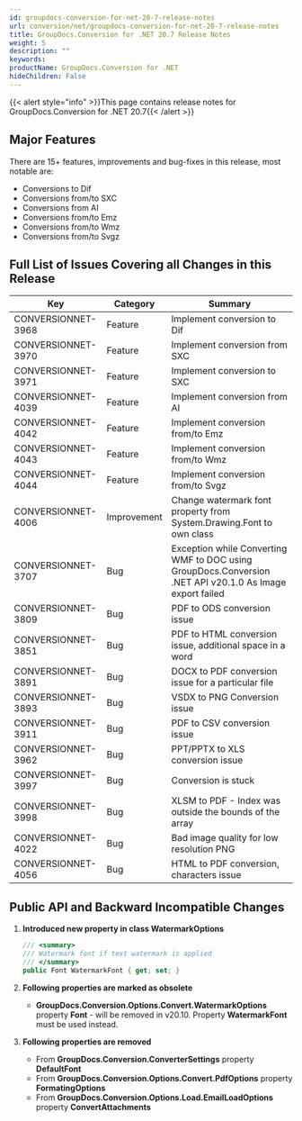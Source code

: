 ```yaml
---
id: groupdocs-conversion-for-net-20-7-release-notes
url: conversion/net/groupdocs-conversion-for-net-20-7-release-notes
title: GroupDocs.Conversion for .NET 20.7 Release Notes
weight: 5
description: ""
keywords: 
productName: GroupDocs.Conversion for .NET
hideChildren: False
---
```

{{< alert style="info" >}}This page contains release notes for GroupDocs.Conversion for .NET 20.7{{< /alert >}}

## Major Features

There are 15+ features, improvements and bug-fixes in this release, most notable are:

*   Conversions to Dif
*   Conversions from/to SXC
*   Conversions from AI
*   Conversions from/to Emz
*   Conversions from/to Wmz
*   Conversions from/to Svgz

## Full List of Issues Covering all Changes in this Release


| Key | Category | Summary |
| --- | --- | --- |
| CONVERSIONNET-3968    |	Feature |	Implement conversion to Dif |
| CONVERSIONNET-3970    |	Feature |	Implement conversion from SXC |
| CONVERSIONNET-3971    |	Feature |	Implement conversion to SXC |
| CONVERSIONNET-4039    |	Feature |	Implement conversion from AI |
| CONVERSIONNET-4042    |	Feature |	Implement conversion from/to Emz |
| CONVERSIONNET-4043    |	Feature |	Implement conversion from/to Wmz |
| CONVERSIONNET-4044    |	Feature |	Implement conversion from/to Svgz |
| CONVERSIONNET-4006    |	Improvement |	Change watermark font property from System.Drawing.Font to own class |
| CONVERSIONNET-3707    |	Bug |	Exception while Converting WMF to DOC using GroupDocs.Conversion .NET API v20.1.0 As Image export failed |
| CONVERSIONNET-3809    |	Bug |	PDF to ODS conversion issue |
| CONVERSIONNET-3851    |	Bug |	PDF to HTML conversion issue, additional space in a word |
| CONVERSIONNET-3891    |	Bug |	DOCX to PDF conversion issue for a particular file |
| CONVERSIONNET-3893    |	Bug |	VSDX to PNG Conversion issue |
| CONVERSIONNET-3911    |	Bug |	PDF to CSV conversion issue |
| CONVERSIONNET-3962    |	Bug |	PPT/PPTX to XLS conversion issue |
| CONVERSIONNET-3997    |	Bug |	Conversion is stuck |
| CONVERSIONNET-3998    |	Bug |	XLSM to PDF - Index was outside the bounds of the array |
| CONVERSIONNET-4022    |	Bug |	Bad image quality for low resolution PNG |
| CONVERSIONNET-4056    |	Bug |	HTML to PDF conversion, characters issue |


## Public API and Backward Incompatible Changes

1.  **Introduced new property in class WatermarkOptions**
    
    ```csharp
    /// <summary>
    /// Watermark font if text watermark is applied
    /// </summary>
    public Font WatermarkFont { get; set; }
    ```
    
2.  **Following properties are marked as obsolete**
    
    * **GroupDocs.Conversion.Options.Convert.WatermarkOptions** property **Font**  - will be removed in v20.10. Property **WatermarkFont** must be used instead.
    
3.  **Following properties are removed**
    
    * From **GroupDocs.Conversion.ConverterSettings** property **DefaultFont**
    * From **GroupDocs.Conversion.Options.Convert.PdfOptions** property **FormatingOptions**
    * From **GroupDocs.Conversion.Options.Load.EmailLoadOptions** property **ConvertAttachments**
